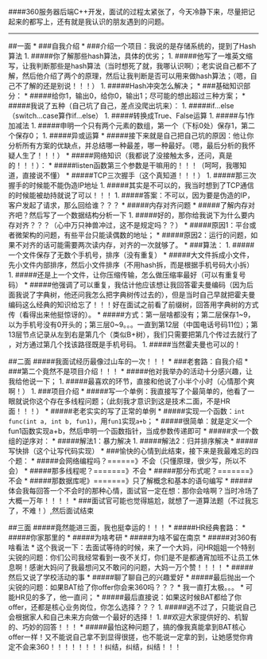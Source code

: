 ####360服务器后端C++开发，面试的过程太紧张了，今天冷静下来，尽量把记起来的都写上，还有就是我认识的朋友遇到的问题。
<hr>
##一面
* 
###自我介绍
* 
###介绍一个项目：我说的是存储系统的，提到了Hash算法
    1. 
#####你了解那些hash算法，具体的优劣；
    1. 
#####他写了一堆英文缩写，让我判断那些是hash算法（当时想死了就，我哪认识啊）；老实说自己都不了解，然后他介绍了两个的原理，然后让我判断是否可以用来做hash算法；（嗯，自己不了解的还是别说！！！）
    1. 
#####Hash冲突怎么解决；
* 
###基础知识部分：
    * 
#####给你1，输出0，给你0，输出1；尽可能的想出超过三种方案；
        * 
#####我说了五种（自己坑了自己，差点没爬出坑来）：
            1. 
#####if...else（switch...case算作if...else）
            1. 
#####转换成True、False运算
            1. 
#####与1作加减法
            1. 
#####申明一个只有两个元素的数组，第一个（下标0处）保存1，第二个保存0；
            1. 
#####异或运算
        * 
#####接下来就是自己把自己坑的原因：他让你分析所有方案的优缺点，并总结哪一种最差，哪一种最好。（嗯，最后分析的我怀疑人生了！！！）
    * 
#####网络知识（我都说了没接触太多，还问，真是的！！！）：
        * 
#####listen函数第三个参数是干嘛用的！！！（呵呵，我哪知道，直接说不懂）
        * 
#####TCP三次握手（这个真知道！！！）
            1. 
#####那三次握手的时候能不能伪造IP地址           
                1. 
#####其实是不可以的，我当时想到了TCP通信的时候能被劫持就说了可以！！！
                1. 
#####答案：不可以，因为要是伪造的IP，客户发起了请求，那么回给谁？？？
    * 
#####内存对齐问题
        * 
#####了解内存对齐吧？然后写了一个数据结构分析一下
        1. 
#####好的，那你给我说下为什么要内存对齐？？？（心中万只神兽冲过，这不是规定吗？？）
            * 
#####原因1：平台或者微架构的问题，有些平台只能读偶数的地址；
            * 
#####原因2：运行的问题，如果不对齐的话可能需要两次读内存，对齐的一次就够了。
* 
###算法：
    1. 
#####一个文件保存了无数个手机号，排序（没有重复）
        * 
#####大文件拆成小文件，先小文件内部排序，然后小文件排序（不用hash拆，而是根据手机号码大小拆）
    1. 
#####还是上一个文件，让你压缩传输，怎么做压缩率最好（可以有重复号码）
        * 
#####他强调了可以重复，我估计他应该想让我回答霍夫曼编码（因为后面我说了字典树，他还问我怎么把字典树传过去的），但是当时自己早就把霍夫曼编码这么经典的知识给忘了！！！好在面试之前看了前缀树，回答用字典树的方式传（看得出来他挺惊讶的）。
            * 
#####方式：第一层啥都没有；第二层保存1~9，以为手机号没有0开头的；第三层0~9。。。一直到第12层（中国电话号码11位）；第13层节点记录从左到右是第几个（类似B+树），我们只需要把第几个传过去就行了 ，对方通过第几个找该路径既是手机号码。
            1. 
#####当然霍夫曼也可以的！

##二面
#####我面试经历最像过山车的一次！！！
* 
###老套路：自我介绍
* 
###第二个竟然不是项目介绍！！！
    * 
#####他对我举办的活动十分感兴趣，让我给他说一下；
    1. 
#####最喜欢的环节，直接和他说了小半个小时（心情那个爽啊！）
1. 
###项目介绍
    * 
#####写一个单例：我直接写了个最简单的，他看了一眼就说你这个存在多线程问题；（此刻我才意识到这是技术二面，不是HR面！！！）
        * 
#####老老实实的写了正常的单例
    * 
#####实现一个函数：```int func(int a, int b, fun1)```，用```fun1```实现```a+b```；
        * 
#####很简单：就是定义一个fun1函数实现a+b，然后申明一个函数指针，当成参数传递即可
    * 
#####求一个数组的逆序对：
        * 
#####解法1：暴力解决
        1. 
#####解法2：归并排序解决
    * 
#####写快排（这个让写代码实现）
* 
###愉快的心情到此结束，接下来是我最难忘的四个题：
    * 
#####会网络编程吗？======》不会（只懂原理，很少写，所以不会）
    * 
#####那多线程呢？=======》不会
    * 
#####那分布式呢？=======》不会
    * 
#####那数据库呢》=======》只了解概念和基本的语句编写
    * 
#####体会我每回答一个不会时的那种心情，面试官一定在想：那你会啥啊？当时冷场了大概一万年！！！！
* 
###面试官可能也觉得尴尬，就想了一道算法题（不过我忘了，不难！）,然后面试结束

##三面
#####竟然能进三面，我也挺幸运的！！！
* 
#####HR经典套路：
    * 
#####你家那里的
    * 
#####为啥考研
    * 
#####为啥不留在南京
    * 
#####对360有啥看法
        * 
这个我说一下：去面试等待的时候，来了一个大妈，问HR姐姐一个特别尖锐的问题：你们公司我经常看到一夜不关灯，你们是不是都通宵加班不让员工休息啊！感谢大妈问了我最想问又不敢问的问题，大妈一万个赞！！！！
    * 
#####然后又说了学校活动的事
    * 
#####聊了聊自己的兴趣爱好
    * 
#####最后抛出一个尖锐的问题：如果BAT给了你offer你会来360吗？？？
        * 
我一直打太极。。。
        * 
可能HR见的多了，他一直问；
    * 
#####最后直接说：如果这时候BAT都给了你offer，还都是核心业务岗位，你怎么选择？？？
        1. 
#####逃不过了，只能说自己会根据家人和自己未来方向做一个最好的选择！
        1. 
##欢迎大家提供好的、机智的、巧妙的回答！！！
            * 
#####最怕这种问题了，搞的像我真能拿到BAT核心offer一样！又不能说自己拿不到显得很搓，也不能说一定拿的到，让她感觉你肯定不会来360！！！！！！！！纠结，纠结，纠结！！！